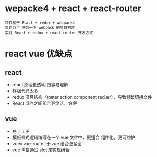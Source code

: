 # wepacke4 + react + react-router

    项目基于 React + redux + webpack4 
    目的为了 熟悉一下 webpack 的项目构建
    实践 React + redux + react-router 开发方式

# react vue 优缺点
## react 
    
- react 原理更透明 跟容易理解
- 样板代码太多
- redux 项目结构（router action component reduer），导致频繁切换文件
- React 组件之间组合更灵活，方便

## vue
- 易于上手
- 模板样式逻辑编写在一个 vue 文件中，更适合 组件化，更可维护
- vuex vue-router 于 vue 结合更紧密
- vue 需要通过 slot 来实现组合